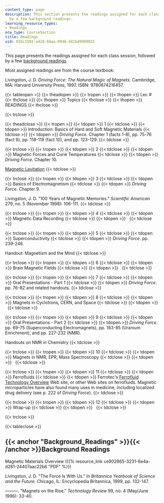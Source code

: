 ```yaml
---
content_type: page
description: This section presents the readings assigned for each class session, followed
  by a few background readings.
learning_resource_types:
- Readings
ocw_type: CourseSection
title: Readings
uid: 01bc1582-a428-66aa-0946-d41bd9989915
---
```


This page presents the readings assigned for each class session, followed by a few [background readings](#Background_Readings).

Most assigned readings are from the course textbook:

Livingston, J. D. _Driving Force: The Natural Magic of Magnets_. Cambridge, MA: Harvard University Press, 1997. ISBN: 9780674216457.

{{< tableopen >}}
{{< theadopen >}}
{{< tropen >}}
{{< thopen >}}
Lec #
{{< thclose >}}
{{< thopen >}}
Topics
{{< thclose >}}
{{< thopen >}}
READINGS
{{< thclose >}}

{{< trclose >}}

{{< theadclose >}}
{{< tropen >}}
{{< tdopen >}}
1
{{< tdclose >}}
{{< tdopen >}}
Introduction: Basics of Hard and Soft Magnetic Materials
{{< tdclose >}}
{{< tdopen >}}
_Driving Force_. Chapter 1 (facts 1-8), pp. 75-76 (fact 9), pp. 118-119 (fact 10), and pp. 123-129.
{{< tdclose >}}

{{< trclose >}}
{{< tropen >}}
{{< tdopen >}}
2
{{< tdclose >}}
{{< tdopen >}}
Magnetic Forces and Curie Temperatures
{{< tdclose >}}
{{< tdopen >}}
_Driving Force_. Chapter 10.  
  
[Magnetic Levitation](http://hyperphysics.phy-astr.gsu.edu/hbase/solids/maglev.html)
{{< tdclose >}}

{{< trclose >}}
{{< tropen >}}
{{< tdopen >}}
3
{{< tdclose >}}
{{< tdopen >}}
Basics of Electromagnetism
{{< tdclose >}}
{{< tdopen >}}
_Driving Force_. Chapter 9.  
  
Livingston, J. D. "100 Years of Magnetic Memories." _Scientific American_ 279, no. 5 (November 1998): 106-111.
{{< tdclose >}}

{{< trclose >}}
{{< tropen >}}
{{< tdopen >}}
4
{{< tdclose >}}
{{< tdopen >}}
Magnetic Data Recording
{{< tdclose >}}
{{< tdopen >}}
 
{{< tdclose >}}

{{< trclose >}}
{{< tropen >}}
{{< tdopen >}}
5
{{< tdclose >}}
{{< tdopen >}}
Superconductivity
{{< tdclose >}}
{{< tdopen >}}
_Driving Force_. pp. 239-246.  
  
Handout: Magnetism and the Mind
{{< tdclose >}}

{{< trclose >}}
{{< tropen >}}
{{< tdopen >}}
6
{{< tdclose >}}
{{< tdopen >}}
Brain Magnetic Fields
{{< tdclose >}}
{{< tdopen >}}
 
{{< tdclose >}}

{{< trclose >}}
{{< tropen >}}
{{< tdopen >}}
7
{{< tdclose >}}
{{< tdopen >}}
Oral Presentations - Part 1
{{< tdclose >}}
{{< tdopen >}}
_Driving Force_. pp. 76-82 and related handouts.
{{< tdclose >}}

{{< trclose >}}
{{< tropen >}}
{{< tdopen >}}
8
{{< tdclose >}}
{{< tdopen >}}
Magnets in Cyclotrons, CERN, and Space
{{< tdclose >}}
{{< tdopen >}}
 
{{< tdclose >}}

{{< trclose >}}
{{< tropen >}}
{{< tdopen >}}
9
{{< tdclose >}}
{{< tdopen >}}
Oral Presentations - Part 2
{{< tdclose >}}
{{< tdopen >}}
_Driving Force_. pp. 69-75 (Superconducting Electromagnets), pp. 183-85 (Uranium Enrichment), and pp. 227-232 (NMR).  
  
Handouts on NMR in Chemistry
{{< tdclose >}}

{{< trclose >}}
{{< tropen >}}
{{< tdopen >}}
10
{{< tdclose >}}
{{< tdopen >}}
Magnets in NMR, EPR, Mass Spectroscopy
{{< tdclose >}}
{{< tdopen >}}
 
{{< tdclose >}}

{{< trclose >}}
{{< tropen >}}
{{< tdopen >}}
11
{{< tdclose >}}
{{< tdopen >}}
Ferrofluids
{{< tdclose >}}
{{< tdopen >}}
Ferrotec's [Ferrofluid Technology Overview](http://www.ferrotec.com/technology/) Web site, or other Web sites on ferrofluids. Magnetic microparticles have also found many uses in medicine, including localized drug delivery (see p. 222 of _Driving Force_).
{{< tdclose >}}

{{< trclose >}}
{{< tropen >}}
{{< tdopen >}}
12
{{< tdclose >}}
{{< tdopen >}}
Wrap-up
{{< tdclose >}}
{{< tdopen >}}
 
{{< tdclose >}}

{{< trclose >}}

{{< tableclose >}}

{{< anchor "Background_Readings" >}}{{< /anchor >}}Background Readings
----------------------------------------------------------------------

Magnetic Materials Overview ({{% resource_link ce902865-3231-6e4a-d281-24407aac22b6 "PDF" %}})

Livingston, J. D. "The Force Is With Us." In _Britannica Yearbook of Science and the Future._ Chicago, IL: Encyclopedia Britannica, 1999, pp. 132-147.

———. "Magnets on the Rise." _Technology Review_ 99, no. 4 (May/June 1996): 33-40.